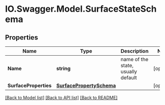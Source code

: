 # IO.Swagger.Model.SurfaceStateSchema
## Properties

Name | Type | Description | Notes
------------ | ------------- | ------------- | -------------
**Name** | **string** | name of the state, usually default | [optional] 
**SurfaceProperties** | [**SurfacePropertySchema**](SurfacePropertySchema.md) |  | [optional] 

[[Back to Model list]](../README.md#documentation-for-models) [[Back to API list]](../README.md#documentation-for-api-endpoints) [[Back to README]](../README.md)


